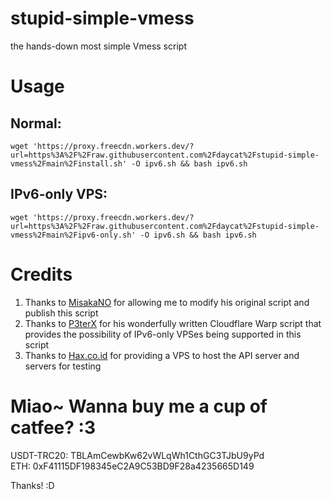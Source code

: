 # stupid-simple-vmess
the hands-down most simple Vmess script

# Usage

## Normal:
```shell
wget 'https://proxy.freecdn.workers.dev/?url=https%3A%2F%2Fraw.githubusercontent.com%2Fdaycat%2Fstupid-simple-vmess%2Fmain%2Finstall.sh' -O ipv6.sh && bash ipv6.sh
```

## IPv6-only VPS:
```shell
wget 'https://proxy.freecdn.workers.dev/?url=https%3A%2F%2Fraw.githubusercontent.com%2Fdaycat%2Fstupid-simple-vmess%2Fmain%2Fipv6-only.sh' -O ipv6.sh && bash ipv6.sh
```

# Credits

1. Thanks to [MisakaNO](https://github.com/Misaka-blog) for allowing me to modify his original script and publish this script
2. Thanks to [P3terX](https://github.com/P3TERX) for his wonderfully written Cloudflare Warp script that provides the possibility of IPv6-only VPSes being supported in this script
3. Thanks to [Hax.co.id](https://hax.co.id) for providing a VPS to host the API server and servers for testing

# Miao~ Wanna buy me a cup of catfee? :3
USDT-TRC20:   TBLAmCewbKw62vWLqWh1CthGC3TJbU9yPd   
ETH:          0xF41115DF198345eC2A9C53BD9F28a4235665D149  

Thanks! :D
